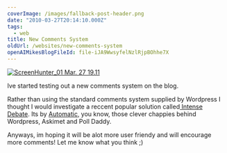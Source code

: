 ```yaml
---
coverImage: /images/fallback-post-header.png
date: "2010-03-27T20:14:10.000Z"
tags:
  - web
title: New Comments System
oldUrl: /websites/new-comments-system
openAIMikesBlogFileId: file-iJA9WwsyfelNzlRjpBOhhe7X
---
```


[![](https://www.mikecann.blog/wp-content/uploads/2010/03/ScreenHunter_01-Mar.-27-19.11.gif "ScreenHunter_01 Mar. 27 19.11")](https://www.mikecann.blog/wp-content/uploads/2010/03/ScreenHunter_01-Mar.-27-19.11.gif)

Ive started testing out a new comments system on the blog.

<!-- more -->

Rather than using the standard comments system supplied by Wordpress I thought I would investigate a reccent popular solution called[ Intense Debate](https://intensedebate.com/home). Its by [Automatic](https://automattic.com/), you know, those clever chappies behind Wordpress, Askimet and Poll Daddy.

Anyways, im hoping it will be alot more user friendy and will encourage more comments! Let me know what you think ;)
